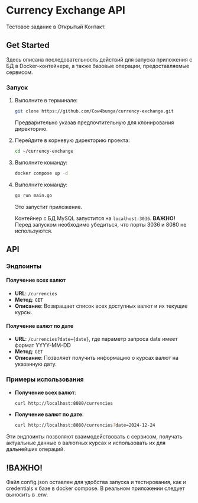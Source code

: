 # Currency Exchange API

Тестовое задание в Открытый Контакт.

## Get Started

Здесь описана последовательность действий для запуска приложения с БД в Docker-контейнере, а также базовые операции, предоставляемые сервисом.

### Запуск

1. Выполните в терминале:
   ```bash
   git clone https://github.com/Cow4bunga/currency-exchange.git
   ```
   Предварительно указав предпочтительную для клонирования директорию.
   
2. Перейдите в корневую директорию проекта:
   ```bash
   cd ~/currency-exchange
   ```

3. Выполните команду:
   ```bash
   docker compose up -d
   ```

4. Выполните команду:
   ```bash
   go run main.go
   ```
   Это запустит приложение.

   Контейнер с БД MySQL запустится на `localhost:3036`. 
   **ВАЖНО!** Перед запуском необходимо убедиться, что порты 3036 и 8080 не используются.

## API

### Эндпоинты

#### Получение всех валют
- **URL**: `/currencies`
- **Метод**: `GET`
- **Описание**: Возвращает список всех доступных валют и их текущие курсы.

#### Получение валют по дате
- **URL**: `/currencies?date={date}`, где параметр запроса date имеет формат YYYY-MM-DD 
- **Метод**: `GET`
- **Описание**: Позволяет получить информацию о курсах валют на указанную дату. 

### Примеры использования

- **Получение всех валют**:
  ```bash
  curl http://localhost:8080/currencies
  ```

- **Получение валют по дате**:
  ```bash
  curl http://localhost:8080/currencies?date=2024-12-24
  ```

Эти эндпоинты позволяют взаимодействовать с сервисом, получать актуальные данные о валютных курсах и использовать их для дальнейших операций.

## !ВАЖНО!
Файл config.json оставлен для удобства запуска и тестирования, как и credentials к базе в docker compose. В реальном приложении следует выносить в .env.
